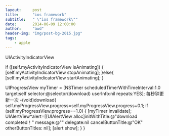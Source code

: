 ```yaml
---
layout:     post
title:      "ios framework"
subtitle:   " \"ios framework\""
date:       2014-06-09 12:00:00
author:     "awd"
header-img: "img/post-bg-2015.jpg"
tags:
    - apple
---
```

UIActivityIndicatorView

if ([self.myActivityIndicatorView isAnimating]) {
        [self.myActivityIndicatorView stopAnimating];
    }else{
        [self.myActivityIndicatorView startAnimating];
    }

UIProgressView
myTimer = [NSTimer scheduledTimerWithTimeInterval:1.0
                                               target:self
                                             selector:@selector(download)
                                             userInfo:nil
                                              repeats:YES];
每秒钟更新一次
-(void)download{
    self.myProgressView.progress=self.myProgressView.progress+0.1;
    if (self.myProgressView.progress==1.0) {
        [myTimer invalidate];
        UIAlertView*alert=[[UIAlertView  alloc]initWithTitle:@"download completed！"
                                                     message:@""
                                                    delegate:nil
                                           cancelButtonTitle:@"OK"
                                           otherButtonTitles: nil];
        [alert show];
    }
}

